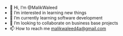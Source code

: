 - 👋 Hi, I’m @MalikWaleed
- 👀 I’m interested in learning new things
- 🌱 I’m currently learning software development
- 💞️ I’m looking to collaborate on business base projects
- 📫 How to reach me malikwaleed4a@gmail.com

<!---
MalikWaleed3/MalikWaleed3 is a ✨ special ✨ repository because its `README.md` (this file) appears on your GitHub profile.
You can click the Preview link to take a look at your changes.
--->
